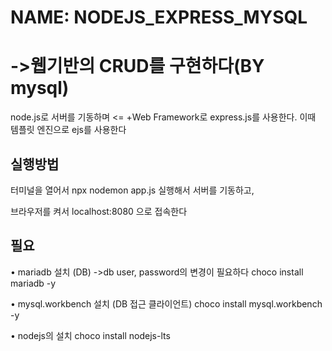 # NAME: NODEJS_EXPRESS_MYSQL 
# ->웹기반의 CRUD를 구현하다(BY mysql)

node.js로 서버를 기동하며 <= +Web Framework로 express.js를 사용한다.
  이때 템플릿 엔진으로 ejs를 사용한다 
  
  
## 실행방법

터미널을 열어서 npx nodemon app.js 실행해서 서버를 기동하고,

브라우저를 켜서 localhost:8080 으로 접속한다


## 필요

• mariadb 설치 (DB)  ->db user, password의 변경이 필요하다
choco install mariadb -y

• mysql.workbench 설치 (DB 접근 클라이언트)
choco install mysql.workbench -y

• nodejs의 설치
choco install nodejs-lts  
